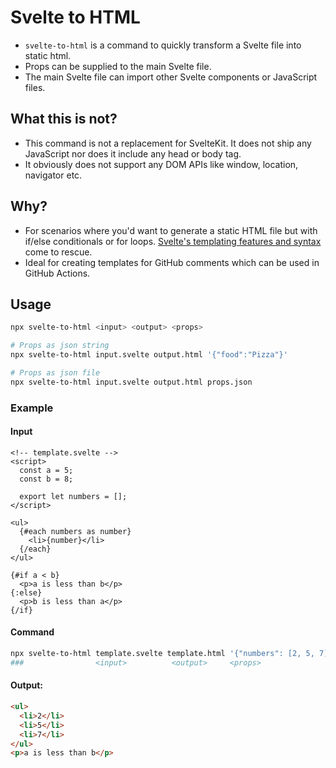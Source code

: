 # Svelte to HTML

- `svelte-to-html` is a command to quickly transform a Svelte file into static html.
- Props can be supplied to the main Svelte file.
- The main Svelte file can import other Svelte components or JavaScript files.

## What this is not?

- This command is not a replacement for SvelteKit. It does not ship any JavaScript nor does it include any head or body tag.
- It obviously does not support any DOM APIs like window, location, navigator etc.

## Why?

- For scenarios where you'd want to generate a static HTML file but with if/else conditionals or for loops. [Svelte's templating features and syntax](https://svelte.dev/docs#template-syntax-if) come to rescue.
- Ideal for creating templates for GitHub comments which can be used in GitHub Actions.

## Usage

```sh
npx svelte-to-html <input> <output> <props>

# Props as json string
npx svelte-to-html input.svelte output.html '{"food":"Pizza"}'

# Props as json file
npx svelte-to-html input.svelte output.html props.json
```

### Example

#### Input

```sveltehtml
<!-- template.svelte -->
<script>
  const a = 5;
  const b = 8;

  export let numbers = [];
</script>

<ul>
  {#each numbers as number}
    <li>{number}</li>
  {/each}
</ul>

{#if a < b}
  <p>a is less than b</p>
{:else}
  <p>b is less than a</p>
{/if}
```

#### Command

```sh
npx svelte-to-html template.svelte template.html '{"numbers": [2, 5, 7]}'
###                <input>          <output>     <props>
```

#### Output:

```html
<ul>
  <li>2</li>
  <li>5</li>
  <li>7</li>
</ul>
<p>a is less than b</p>
```
